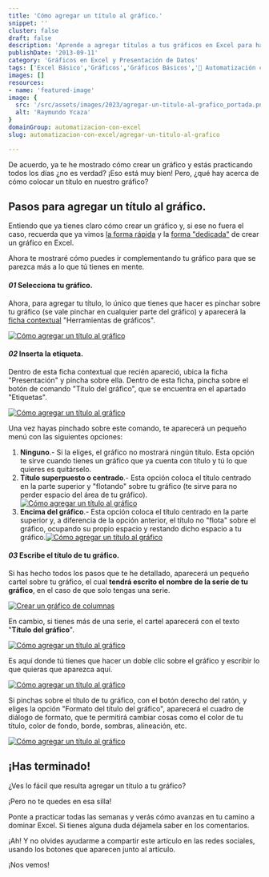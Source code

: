 ```yaml
---
title: 'Cómo agregar un título al gráfico.'
snippet: ''
cluster: false
draft: false 
description: 'Aprende a agregar títulos a tus gráficos en Excel para hacer tus presentaciones más informativas y profesionales.'
publishDate: '2013-09-11'
category: 'Gráficos en Excel y Presentación de Datos'
tags: ['Excel Básico','Gráficos','Gráficos Básicos','🤖 Automatización con Excel']
images: []
resources: 
- name: 'featured-image'
image: {
  src: '/src/assets/images/2023/agregar-un-titulo-al-grafico_portada.png',
  alt: 'Raymundo Ycaza'
}
domainGroup: automatizacion-con-excel
slug: automatizacion-con-excel/agregar-un-titulo-al-grafico

---
```


De acuerdo, ya te he mostrado cómo crear un gráfico y estás practicando todos los días ¿no es verdad? ¡Eso está muy bien! Pero, ¿qué hay acerca de cómo colocar un título en nuestro gráfico?

## Pasos para agregar un título al gráfico.

Entiendo que ya tienes claro cómo crear un gráfico y, si ese no fuera el caso, recuerda que ya vimos [la forma rápida](http://raymundoycaza.com/como-crear-un-grafico-en-excel/ "Cómo crear un Gráfico en Excel") y la [forma "dedicada"](http://raymundoycaza.com/crear-un-grafico-de-columnas-en-excel/ "Crear un gráfico de Columnas en Excel") de crear un gráfico en Excel.

Ahora te mostraré cómo puedes ir complementando tu gráfico para que se parezca más a lo que tú tienes en mente.

#### _01_ Selecciona tu gráfico.

Ahora, para agregar tu título, lo único que tienes que hacer es pinchar sobre tu gráfico (se vale pinchar en cualquier parte del gráfico) y aparecerá la [ficha contextual](http://raymundoycaza.com/que-son-las-fichas-contextuales-en-excel/ "¿Qué son las Fichas Contextuales en Excel?") "Herramientas de gráficos".

[![Cómo agregar un título al gráfico](images/20130911-agregar-un-titulo-al-grafico-000114.png)](http://raymundoycaza.com/wp-content/uploads/20130911-agregar-un-titulo-al-grafico-000114.png)

#### _02_ Inserta la etiqueta.

Dentro de esta ficha contextual que recién apareció, ubica la ficha "Presentación" y pincha sobre ella. Dentro de esta ficha, pincha sobre el botón de comando "Titulo del gráfico", que se encuentra en el apartado "Etiquetas".

[![Cómo agregar un título al gráfico](images/20130911-agregar-un-titulo-al-grafico-000117.png)](http://raymundoycaza.com/wp-content/uploads/20130911-agregar-un-titulo-al-grafico-000117.png)

Una vez hayas pinchado sobre este comando, te aparecerá un pequeño menú con las siguientes opciones:

1. **Ninguno**.- Si la eliges, el gráfico no mostrará ningún título. Esta opción te sirve cuando tienes un gráfico que ya cuenta con título y tú lo que quieres es quitárselo.
2. **Título superpuesto o centrado**.- Esta opción coloca el título centrado en la parte superior y "flotando" sobre tu gráfico (te sirve para no perder espacio del área de tu gráfico).[![Cómo agregar un título al gráfico](images/20130911-agregar-un-titulo-al-grafico-000118.png)](http://raymundoycaza.com/wp-content/uploads/20130911-agregar-un-titulo-al-grafico-000118.png)
3. **Encima del gráfico**.- Esta opción coloca el título centrado en la parte superior y, a diferencia de la opción anterior, el título no "flota" sobre el gráfico, ocupando su propio espacio y restando dicho espacio a tu gráfico.[![Cómo agregar un título al gráfico](images/20130911-agregar-un-titulo-al-grafico-000119.png)](http://raymundoycaza.com/wp-content/uploads/20130911-agregar-un-titulo-al-grafico-000119.png)

#### _03_ Escribe el título de tu gráfico.

Si has hecho todos los pasos que te he detallado, aparecerá un pequeño cartel sobre tu gráfico, el cual **tendrá escrito el nombre de la serie de tu gráfico**, en el caso de que solo tengas una serie.

[![Crear un gráfico de columnas](images/20130908-crear-un-grafico-de-columnas-000109.png)](http://raymundoycaza.com/wp-content/uploads/20130908-crear-un-grafico-de-columnas-000109.png)

En cambio, si tienes más de una serie, el cartel aparecerá con el texto "**Título del gráfico**".

[![Cómo agregar un título al gráfico](images/20130911-agregar-un-titulo-al-grafico-000120.png)](http://raymundoycaza.com/wp-content/uploads/20130911-agregar-un-titulo-al-grafico-000120.png)

Es aquí donde tú tienes que hacer un doble clic sobre el gráfico y escribir lo que quieras que aparezca aquí.

[![Cómo agregar un título al gráfico](images/20130911-agregar-un-titulo-al-grafico-000121.png)](http://raymundoycaza.com/wp-content/uploads/20130911-agregar-un-titulo-al-grafico-000121.png)

Si pinchas sobre el título de tu gráfico, con el botón derecho del ratón, y eliges la opción "Formato del título del gráfico", aparecerá el cuadro de diálogo de formato, que te permitirá cambiar cosas como el color de tu título, color de fondo, borde, sombras, alineación, etc.

[![Cómo agregar un título al gráfico](images/20130911-agregar-un-titulo-al-grafico-000122.png)](http://raymundoycaza.com/wp-content/uploads/20130911-agregar-un-titulo-al-grafico-000122.png)

## ¡Has terminado!

¿Ves lo fácil que resulta agregar un título a tu gráfico?

¡Pero no te quedes en esa silla!

Ponte a practicar todas las semanas y verás cómo avanzas en tu camino a dominar Excel. Si tienes alguna duda déjamela saber en los comentarios.

¡Ah! Y no olvides ayudarme a compartir este artículo en las redes sociales, usando los botones que aparecen junto al artículo.

¡Nos vemos!
